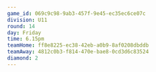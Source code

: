 ```yaml
---
game_id: 069c9c98-9ab3-457f-9e45-ec35ec6ce07c
division: U11
round: 14
day: Friday
time: 6.15pm
teamHome: ff8e8225-ec38-42eb-a0b9-8af0208dbddb
teamAway: 4812c0b3-f814-470e-bae8-0cd3d6c83524
diamond: 2
---
```

